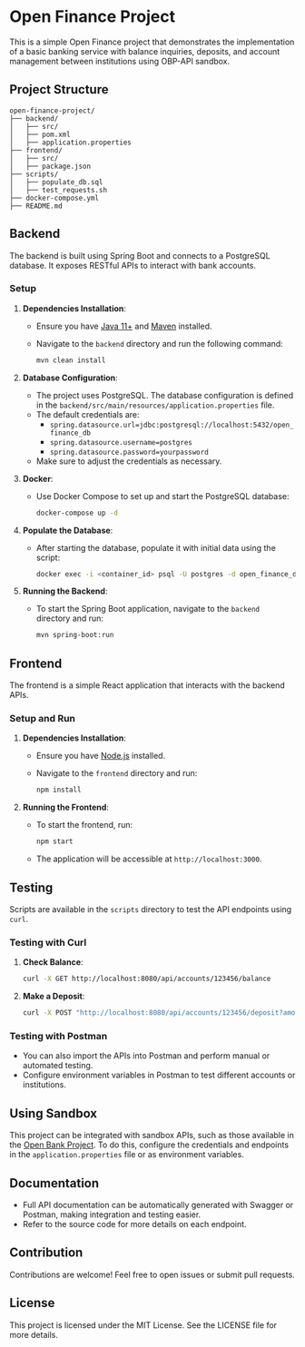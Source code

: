 
# Open Finance Project

This is a simple Open Finance project that demonstrates the implementation of a basic banking service with balance inquiries, deposits, and account management between institutions using OBP-API sandbox.

## Project Structure

```
open-finance-project/
├── backend/
│   ├── src/
│   ├── pom.xml
│   ├── application.properties
├── frontend/
│   ├── src/
│   ├── package.json
├── scripts/
│   ├── populate_db.sql
│   ├── test_requests.sh
├── docker-compose.yml
├── README.md
```

## Backend

The backend is built using Spring Boot and connects to a PostgreSQL database. It exposes RESTful APIs to interact with bank accounts.

### Setup

1. **Dependencies Installation**:
   - Ensure you have [Java 11+](https://adoptopenjdk.net/) and [Maven](https://maven.apache.org/) installed.
   - Navigate to the `backend` directory and run the following command:

     ```bash
     mvn clean install
     ```

2. **Database Configuration**:
   - The project uses PostgreSQL. The database configuration is defined in the `backend/src/main/resources/application.properties` file.
   - The default credentials are:
     - `spring.datasource.url=jdbc:postgresql://localhost:5432/open_finance_db`
     - `spring.datasource.username=postgres`
     - `spring.datasource.password=yourpassword`
   - Make sure to adjust the credentials as necessary.

3. **Docker**:
   - Use Docker Compose to set up and start the PostgreSQL database:

     ```bash
     docker-compose up -d
     ```

4. **Populate the Database**:
   - After starting the database, populate it with initial data using the script:

     ```bash
     docker exec -i <container_id> psql -U postgres -d open_finance_db < scripts/populate_db.sql
     ```

5. **Running the Backend**:
   - To start the Spring Boot application, navigate to the `backend` directory and run:

     ```bash
     mvn spring-boot:run
     ```

## Frontend

The frontend is a simple React application that interacts with the backend APIs.

### Setup and Run

1. **Dependencies Installation**:
   - Ensure you have [Node.js](https://nodejs.org/) installed.
   - Navigate to the `frontend` directory and run:

     ```bash
     npm install
     ```

2. **Running the Frontend**:
   - To start the frontend, run:

     ```bash
     npm start
     ```

   - The application will be accessible at `http://localhost:3000`.

## Testing

Scripts are available in the `scripts` directory to test the API endpoints using `curl`.

### Testing with Curl

1. **Check Balance**:

   ```bash
   curl -X GET http://localhost:8080/api/accounts/123456/balance
   ```

2. **Make a Deposit**:

   ```bash
   curl -X POST "http://localhost:8080/api/accounts/123456/deposit?amount=100"
   ```

### Testing with Postman

- You can also import the APIs into Postman and perform manual or automated testing.
- Configure environment variables in Postman to test different accounts or institutions.

## Using Sandbox

This project can be integrated with sandbox APIs, such as those available in the [Open Bank Project](https://github.com/OpenBankProject/OBP-API). To do this, configure the credentials and endpoints in the `application.properties` file or as environment variables.

## Documentation

- Full API documentation can be automatically generated with Swagger or Postman, making integration and testing easier.
- Refer to the source code for more details on each endpoint.

## Contribution

Contributions are welcome! Feel free to open issues or submit pull requests.

## License

This project is licensed under the MIT License. See the LICENSE file for more details.
